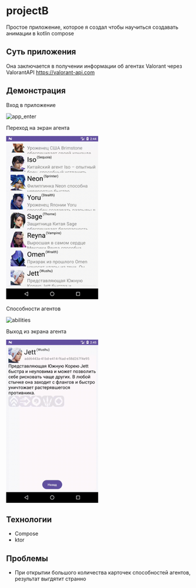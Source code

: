 # projectB
Простое приложение, которое я создал чтобы научиться создавать анимации в kotlin compose

## Суть приложения
Она заключается в получении информации об агентах Valorant через ValorantAPI
https://valorant-api.com

## Демонстрация
Вход в приложение

<img src="/screenDemo/Screen_recording_enter.gif" alt="app_enter" width="250"/>

Переход на экран агента

<img src="/screenDemo/Screen_recording_agentcard_enter.gif" alt="agent_enter" width="250"/>

Способности агентов

<img src="/screenDemo/Screen_recording_agentcard_abilities.gif" alt="abilities" width="250"/>

Выход из экрана агента

<img src="/screenDemo/Screen_recording_agentcard_exit.gif" alt="agent_exit" width="250"/>

## Технологии
* Compose
* ktor

## Проблемы
* При открытии большого количества карточек способностей агентов, результат выгдятит странно

